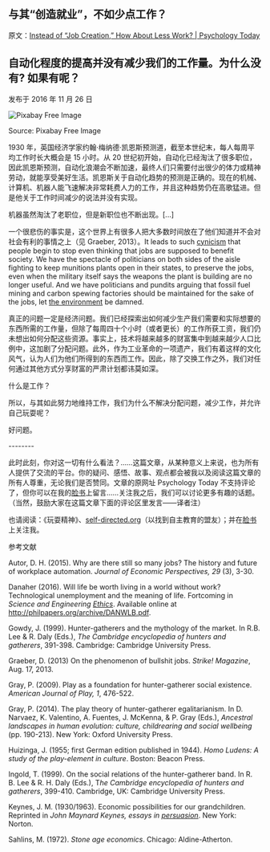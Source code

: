 ## 与其“创造就业”，不如少点工作？

原文：[Instead of “Job Creation,” How About Less Work? | Psychology Today](https://www.psychologytoday.com/us/blog/freedom-learn/201611/instead-job-creation-how-about-less-work)

## 自动化程度的提高并没有减少我们的工作量。为什么没有? 如果有呢？

发布于 2016 年 11 月 26 日

![Pixabay Free Image](https://cdn.psychologytoday.com/sites/default/files/styles/article-inline-half/public/field_blog_entry_images/PixabayFreeImage.png?itok=uTRHg90w)

Source: Pixabay Free Image

1930 年，英国经济学家约翰·梅纳德·凯恩斯预测道，截至本世纪末，每人每周平均工作时长大概会是 15 小时。从 20 世纪初开始，自动化已经淘汰了很多职位，因此凯恩斯预测，自动化浪潮会不断加速，最终人们只需要付出很少的体力或精神劳动，就能享受美好生活。凯恩斯关于自动化趋势的预测是正确的。现在的机械、计算机、机器人能飞速解决非常耗费人力的工作，并且这种趋势仍在高歌猛进。但是他关于工作时间减少的说法并没有实现。

机器虽然淘汰了老职位，但是新职位也不断出现。[...]

一个很悲伤的事实是，这个世界上有很多人把大多数时间放在了他们知道并不会对社会有利的事情之上（见 Graeber, 2013）。It leads to such [cynicism](https://www.psychologytoday.com/us/basics/pessimism) that people begin to stop even thinking that jobs are supposed to benefit society. We have the spectacle of politicians on both sides of the aisle fighting to keep munitions plants open in their states, to preserve the jobs, even when the military itself says the weapons the plant is building are no longer useful. And we have politicians and pundits arguing that fossil fuel mining and carbon spewing factories should be maintained for the sake of the jobs, let [the environment](https://www.psychologytoday.com/us/basics/environment) be damned.

真正的问题一定是经济问题。我们已经探索出如何减少生产我们需要和实际想要的东西所需的工作量，但除了每周四十个小时（或者更长）的工作所获工资，我们仍未想出如何分配这些资源。事实上，技术将越来越多的财富集中到越来越少人口比例中，这加剧了分配问题。此外，作为工业革命的一项遗产，我们有着这样的文化风气，认为人们为他们所得到的东西而工作。因此，除了交换工作之外，我们对任何通过其他方式分享财富的严肃计划都讳莫如深。

什么是工作？

所以，与其如此努力地维持工作，我们为什么不解决分配问题，减少工作，并允许自己玩耍呢？

好问题。

\--------

此时此刻，你对这一切有什么看法？……这篇文章，从某种意义上来说，也为所有人提供了交流的平台。你的疑问、感悟、故事、观点都会被我以及阅读这篇文章的所有人尊重，无论我们是否赞同。文章的原网址 Psychology Today 不支持评论了，但你可以在我的[脸书](https://www.facebook.com/peter.gray.3572)上留言……关注我之后，我们可以讨论更多有趣的话题。（当然，鼓励大家在这篇文章下面的评论区里发言——译者注）

也请阅读：《玩耍精神》、[self-directed.org](http://www.self-directed.org/)（以找到自主教育的盟友）；并在[脸书](https://www.facebook.com/peter.gray.3572)上关注我。

参考文献

Autor, D. H. (2015). Why are there still so many jobs? The history and future of workplace automation. *Journal of Economic Perspectives, 29* (3), 3-30.

Danaher (2016). Will life be worth living in a world without work? Technological unemployment and the meaning of life. Fortcoming in *Science and Engineering [Ethics](https://www.psychologytoday.com/us/basics/ethics-and-morality)*. Available online at http://philpapers.org/archive/DANWLB.pdf.

Gowdy, J. (1999). Hunter-gatherers and the mythology of the market. In R.B. Lee & R. Daly (Eds.), *The Cambridge encyclopedia of hunters and gatherers*, 391-398. Cambridge: Cambridge University Press.

Graeber, D. (2013) On the phenomenon of bullshit jobs. *Strike! Magazine*, Aug. 17, 2013.

Gray, P. (2009). Play as a foundation for hunter-gatherer social existence. *American Journal of Play, 1*, 476-522.

Gray, P. (2014). The play theory of hunter-gatherer egalitarianism. In D. Narvaez, K. Valentino, A. Fuentes, J. McKenna, & P. Gray (Eds.), *Ancestral landscapes in human evolution: culture, childrearing and social wellbeing* (pp. 190-213). New York: Oxford University Press.

Huizinga, J. (1955; first German edition published in 1944). *Homo Ludens: A study of the play-element in culture*. Boston: Beacon Press.

Ingold, T. (1999). On the social relations of the hunter-gatherer band. In R. B. Lee & R. H. Daly (Eds.), T*he Cambridge encyclopedia of hunters and gatherers*, 399-410. Cambridge, UK: Cambridge University Press.

Keynes, J. M. (1930/1963). Economic possibilities for our grandchildren. Reprinted in *John Maynard Keynes, essays in [persuasion](https://www.psychologytoday.com/us/basics/persuasion)*. New York: Norton.

Sahlins, M. (1972). *Stone age economics*. Chicago: Aldine-Atherton.
